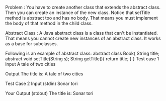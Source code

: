 Problem : You have to create another class that extends the abstract class. Then you can create an instance of the new class. Notice that setTitle method is abstract too and has no body. That means you must implement the body of that method in the child class.

Abstract Class : A Java abstract class is a class that can't be instantiated. That means you cannot create new instances of an abstract class. It works as a base for subclasses.

Following is an example of abstract class: abstract class Book{ String title; abstract void setTitle(String s); String getTitle(){ return title; } } Test case 1 Input A tale of two cities

Output The title is: A tale of two cities

Test Case 2 Input (stdin) Sonar tori

Your Output (stdout) The title is: Sonar tori
